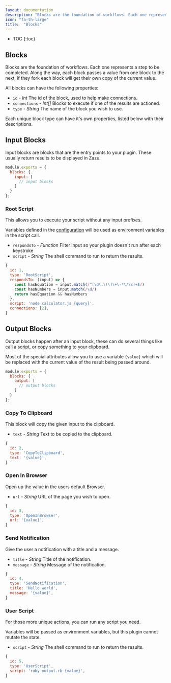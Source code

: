 ```yaml
---
layout: documentation
description: "Blocks are the foundation of workflows. Each one represents a step to be completed."
icon: "fa-th-large"
title:  "Blocks"
---
```


* TOC
{:toc}

## Blocks

Blocks are the foundation of workflows. Each one represents a step to be completed. Along the way, each block passes a value from one block to the next, if they fork each block will get their own copy of the current value.

All blocks can have the following properties:

* `id` - *Int* The id of the block, used to help make connections.
* `connections` - *Int[]* Blocks to execute if one of the results are actioned.
* `type` - *String* The name of the block you wish to use.

Each unique block type can have it's own properties, listed below with their
descriptions.

## Input Blocks

Input blocks are blocks that are the entry points to your plugin. These usually
return results to be displayed in Zazu.

~~~ javascript
module.exports = {
  blocks: {
    input: [
      // input blocks
    ]
  }
};
~~~

### Root Script

This allows you to execute your script without any input prefixes.

Variables defined in the [configuration](/documentation/configuration/) will be used as
environment variables in the script call.

* `respondsTo` - *Function* Filter input so your plugin doesn't run after each keystroke
* `script` - *String* The shell command to run to return the results.

~~~ javascript
{
  id: 1,
  type: 'RootScript',
  respondsTo: (input) => {
    const hasEquation = input.match(/^[\d\.\(\)\+\-*\/\s]+$/)
    const hasNumbers = input.match(/\d/)
    return hasEquation && hasNumbers
  },
  script: 'node calculator.js {query}',
  connections: [2],
}
~~~

## Output Blocks

Output blocks happen after an input block, these can do several things like call
a script, or copy something to your clipboard.

Most of the special attributes allow you to use a variable `{value}` which will
be replaced with the current value of the result being passed around.

~~~ javascript
module.exports = {
  blocks: {
    output: [
      // output blocks
    ]
  }
};
~~~

### Copy To Clipboard

This block will copy the given input to the clipboard.

* `text` - *String* Text to be copied to the clipboard.

~~~ javascript
{
  id: 2,
  type: 'CopyToClipboard',
  text: '{value}',
}
~~~

### Open In Browser

Open up the value in the users default Browser.

* `url` - *String* URL of the page you wish to open.

~~~ javascript
{
  id: 3,
  type: 'OpenInBrowser',
  url: '{value}',
}
~~~

### Send Notification

Give the user a notification with a title and a message.

* `title` - *String* Title of the notification.
* `message` - *String* Message of the notification.

~~~ javascript
{
  id: 4,
  type: 'SendNotification',
  title: 'Hello world',
  message: '{value}',
}
~~~

### User Script

For those more unique actions, you can run any script you need.

Variables will be passed as environment variables, but this plugin cannot mutate
the state.

* `script` - *String* The shell command to run to return the results.

~~~ javascript
{
  id: 5,
  type: 'UserScript',
  script: 'ruby output.rb {value}',
}
~~~
